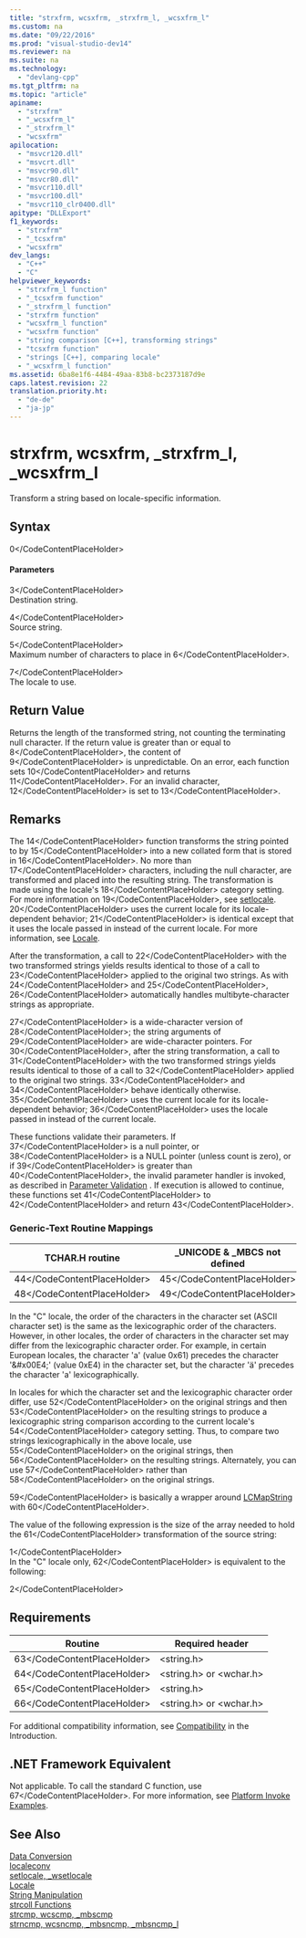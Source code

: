```yaml
---
title: "strxfrm, wcsxfrm, _strxfrm_l, _wcsxfrm_l"
ms.custom: na
ms.date: "09/22/2016"
ms.prod: "visual-studio-dev14"
ms.reviewer: na
ms.suite: na
ms.technology: 
  - "devlang-cpp"
ms.tgt_pltfrm: na
ms.topic: "article"
apiname: 
  - "strxfrm"
  - "_wcsxfrm_l"
  - "_strxfrm_l"
  - "wcsxfrm"
apilocation: 
  - "msvcr120.dll"
  - "msvcrt.dll"
  - "msvcr90.dll"
  - "msvcr80.dll"
  - "msvcr110.dll"
  - "msvcr100.dll"
  - "msvcr110_clr0400.dll"
apitype: "DLLExport"
f1_keywords: 
  - "strxfrm"
  - "_tcsxfrm"
  - "wcsxfrm"
dev_langs: 
  - "C++"
  - "C"
helpviewer_keywords: 
  - "strxfrm_l function"
  - "_tcsxfrm function"
  - "_strxfrm_l function"
  - "strxfrm function"
  - "wcsxfrm_l function"
  - "wcsxfrm function"
  - "string comparison [C++], transforming strings"
  - "tcsxfrm function"
  - "strings [C++], comparing locale"
  - "_wcsxfrm_l function"
ms.assetid: 6ba8e1f6-4484-49aa-83b8-bc2373187d9e
caps.latest.revision: 22
translation.priority.ht: 
  - "de-de"
  - "ja-jp"
---
```

# strxfrm, wcsxfrm, _strxfrm_l, _wcsxfrm_l
Transform a string based on locale-specific information.  
  
## Syntax  
  
<CodeContentPlaceHolder>0\</CodeContentPlaceHolder>  
#### Parameters  
 <CodeContentPlaceHolder>3\</CodeContentPlaceHolder>  
 Destination string.  
  
 <CodeContentPlaceHolder>4\</CodeContentPlaceHolder>  
 Source string.  
  
 <CodeContentPlaceHolder>5\</CodeContentPlaceHolder>  
 Maximum number of characters to place in <CodeContentPlaceHolder>6\</CodeContentPlaceHolder>*.*  
  
 <CodeContentPlaceHolder>7\</CodeContentPlaceHolder>  
 The locale to use.  
  
## Return Value  
 Returns the length of the transformed string, not counting the terminating null character. If the return value is greater than or equal to <CodeContentPlaceHolder>8\</CodeContentPlaceHolder>, the content of <CodeContentPlaceHolder>9\</CodeContentPlaceHolder> is unpredictable. On an error, each function sets <CodeContentPlaceHolder>10\</CodeContentPlaceHolder> and returns <CodeContentPlaceHolder>11\</CodeContentPlaceHolder>. For an invalid character, <CodeContentPlaceHolder>12\</CodeContentPlaceHolder> is set to <CodeContentPlaceHolder>13\</CodeContentPlaceHolder>.  
  
## Remarks  
 The <CodeContentPlaceHolder>14\</CodeContentPlaceHolder> function transforms the string pointed to by <CodeContentPlaceHolder>15\</CodeContentPlaceHolder> into a new collated form that is stored in <CodeContentPlaceHolder>16\</CodeContentPlaceHolder>. No more than <CodeContentPlaceHolder>17\</CodeContentPlaceHolder> characters, including the null character, are transformed and placed into the resulting string. The transformation is made using the locale's <CodeContentPlaceHolder>18\</CodeContentPlaceHolder> category setting. For more information on <CodeContentPlaceHolder>19\</CodeContentPlaceHolder>, see [setlocale](../vs140/setlocale--_wsetlocale.md). <CodeContentPlaceHolder>20\</CodeContentPlaceHolder> uses the current locale for its locale-dependent behavior; <CodeContentPlaceHolder>21\</CodeContentPlaceHolder> is identical except that it uses the locale passed in instead of the current locale. For more information, see [Locale](../vs140/locale.md).  
  
 After the transformation, a call to <CodeContentPlaceHolder>22\</CodeContentPlaceHolder> with the two transformed strings yields results identical to those of a call to <CodeContentPlaceHolder>23\</CodeContentPlaceHolder> applied to the original two strings. As with <CodeContentPlaceHolder>24\</CodeContentPlaceHolder> and <CodeContentPlaceHolder>25\</CodeContentPlaceHolder>, <CodeContentPlaceHolder>26\</CodeContentPlaceHolder> automatically handles multibyte-character strings as appropriate.  
  
 <CodeContentPlaceHolder>27\</CodeContentPlaceHolder> is a wide-character version of <CodeContentPlaceHolder>28\</CodeContentPlaceHolder>; the string arguments of <CodeContentPlaceHolder>29\</CodeContentPlaceHolder> are wide-character pointers. For <CodeContentPlaceHolder>30\</CodeContentPlaceHolder>, after the string transformation, a call to <CodeContentPlaceHolder>31\</CodeContentPlaceHolder> with the two transformed strings yields results identical to those of a call to <CodeContentPlaceHolder>32\</CodeContentPlaceHolder> applied to the original two strings. <CodeContentPlaceHolder>33\</CodeContentPlaceHolder> and <CodeContentPlaceHolder>34\</CodeContentPlaceHolder> behave identically otherwise. <CodeContentPlaceHolder>35\</CodeContentPlaceHolder> uses the current locale for its locale-dependent behavior; <CodeContentPlaceHolder>36\</CodeContentPlaceHolder> uses the locale passed in instead of the current locale.  
  
 These functions validate their parameters. If <CodeContentPlaceHolder>37\</CodeContentPlaceHolder> is a null pointer, or <CodeContentPlaceHolder>38\</CodeContentPlaceHolder> is a NULL pointer (unless count is zero), or if <CodeContentPlaceHolder>39\</CodeContentPlaceHolder> is greater than <CodeContentPlaceHolder>40\</CodeContentPlaceHolder>, the invalid parameter handler is invoked, as described in [Parameter Validation](../vs140/parameter-validation.md) . If execution is allowed to continue, these functions set <CodeContentPlaceHolder>41\</CodeContentPlaceHolder> to <CodeContentPlaceHolder>42\</CodeContentPlaceHolder> and return <CodeContentPlaceHolder>43\</CodeContentPlaceHolder>.  
  
### Generic-Text Routine Mappings  
  
|TCHAR.H routine|_UNICODE & _MBCS not defined|_MBCS defined|_UNICODE defined|  
|---------------------|------------------------------------|--------------------|-----------------------|  
|<CodeContentPlaceHolder>44\</CodeContentPlaceHolder>|<CodeContentPlaceHolder>45\</CodeContentPlaceHolder>|<CodeContentPlaceHolder>46\</CodeContentPlaceHolder>|<CodeContentPlaceHolder>47\</CodeContentPlaceHolder>|  
|<CodeContentPlaceHolder>48\</CodeContentPlaceHolder>|<CodeContentPlaceHolder>49\</CodeContentPlaceHolder>|<CodeContentPlaceHolder>50\</CodeContentPlaceHolder>|<CodeContentPlaceHolder>51\</CodeContentPlaceHolder>|  
  
 In the "C" locale, the order of the characters in the character set (ASCII character set) is the same as the lexicographic order of the characters. However, in other locales, the order of characters in the character set may differ from the lexicographic character order. For example, in certain European locales, the character 'a' (value 0x61) precedes the character '&\#x00E4;' (value 0xE4) in the character set, but the character 'ä' precedes the character 'a' lexicographically.  
  
 In locales for which the character set and the lexicographic character order differ, use <CodeContentPlaceHolder>52\</CodeContentPlaceHolder> on the original strings and then <CodeContentPlaceHolder>53\</CodeContentPlaceHolder> on the resulting strings to produce a lexicographic string comparison according to the current locale's <CodeContentPlaceHolder>54\</CodeContentPlaceHolder> category setting. Thus, to compare two strings lexicographically in the above locale, use <CodeContentPlaceHolder>55\</CodeContentPlaceHolder> on the original strings, then <CodeContentPlaceHolder>56\</CodeContentPlaceHolder> on the resulting strings. Alternately, you can use <CodeContentPlaceHolder>57\</CodeContentPlaceHolder> rather than <CodeContentPlaceHolder>58\</CodeContentPlaceHolder> on the original strings.  
  
 <CodeContentPlaceHolder>59\</CodeContentPlaceHolder> is basically a wrapper around [LCMapString](http://msdn.microsoft.com/library/windows/desktop/dd318700) with <CodeContentPlaceHolder>60\</CodeContentPlaceHolder>.  
  
 The value of the following expression is the size of the array needed to hold the <CodeContentPlaceHolder>61\</CodeContentPlaceHolder> transformation of the source string:  
  
<CodeContentPlaceHolder>1\</CodeContentPlaceHolder>  
 In the "C" locale only, <CodeContentPlaceHolder>62\</CodeContentPlaceHolder> is equivalent to the following:  
  
<CodeContentPlaceHolder>2\</CodeContentPlaceHolder>  
## Requirements  
  
|Routine|Required header|  
|-------------|---------------------|  
|<CodeContentPlaceHolder>63\</CodeContentPlaceHolder>|\<string.h>|  
|<CodeContentPlaceHolder>64\</CodeContentPlaceHolder>|\<string.h> or \<wchar.h>|  
|<CodeContentPlaceHolder>65\</CodeContentPlaceHolder>|\<string.h>|  
|<CodeContentPlaceHolder>66\</CodeContentPlaceHolder>|\<string.h> or \<wchar.h>|  
  
 For additional compatibility information, see [Compatibility](../vs140/compatibility.md) in the Introduction.  
  
## .NET Framework Equivalent  
 Not applicable. To call the standard C function, use <CodeContentPlaceHolder>67\</CodeContentPlaceHolder>. For more information, see [Platform Invoke Examples](assetId:///15926806-f0b7-487e-93a6-4e9367ec689f).  
  
## See Also  
 [Data Conversion](../vs140/data-conversion.md)   
 [localeconv](../vs140/localeconv.md)   
 [setlocale, _wsetlocale](../vs140/setlocale--_wsetlocale.md)   
 [Locale](../vs140/locale.md)   
 [String Manipulation](../vs140/string-manipulation--crt-.md)   
 [strcoll Functions](../vs140/strcoll-functions.md)   
 [strcmp, wcscmp, _mbscmp](../vs140/strcmp--wcscmp--_mbscmp.md)   
 [strncmp, wcsncmp, _mbsncmp, _mbsncmp_l](../vs140/strncmp--wcsncmp--_mbsncmp--_mbsncmp_l.md)
